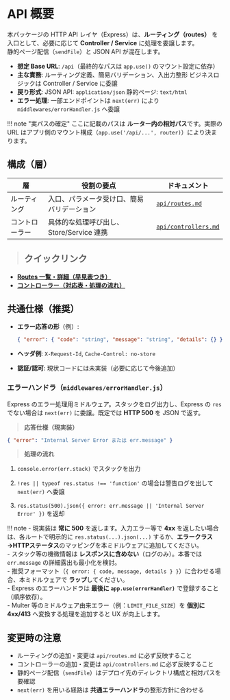 # API 概要

本パッケージの HTTP API レイヤ（Express）は、**ルーティング（routes）** を入口として、必要に応じて **Controller / Service** に処理を委譲します。  
静的ページ配信（`sendFile`）と JSON API が混在します。

- **想定 Base URL**: `/api`（最終的なパスは `app.use()` のマウント設定に依存）
- **主な責務**:
  ルーティング定義、簡易バリデーション、入出力整形
  ビジネスロジックは Controller / Service に委譲
- **戻り形式**:
  JSON API: `application/json`
  静的ページ: `text/html`
- **エラー処理**: 一部エンドポイントは `next(err)` により `middlewares/errorHandler.js` へ委譲

!!! note "実パスの確定"
    ここに記載のパスは **ルーター内の相対パス**です。実際の URL はアプリ側のマウント構成（`app.use('/api/...', router)`）により決まります。

## **構成（層）**

| 層            | 役割の要点                                   | ドキュメント |
|---------------|----------------------------------------------|-------------|
| ルーティング   | 入口、パラメータ受け口、簡易バリデーション   | [`api/routes.md`](./routes.md) |
| コントローラー | 具体的な処理呼び出し、Store/Service 連携     | [`api/controllers.md`](./controllers.md) |

> ## **クイックリンク**

- [**Routes 一覧・詳細（早見表つき）**](./routes.md)
- [**コントローラー（対応表・処理の流れ）**](./controllers.md)

## **共通仕様（推奨）**

- **エラー応答の形**（例）:

  ```json
  { "error": { "code": "string", "message": "string", "details": {} } }
  ```

- **ヘッダ例**: `X-Request-Id`, `Cache-Control: no-store`
- **認証/認可**: 現状コードには未実装（必要に応じて今後追加）

### **エラーハンドラ（`middlewares/errorHandler.js`）**

Express のエラー処理用ミドルウェア。スタックをログ出力し、Express の `res` でない場合は `next(err)` に委譲。既定では **HTTP 500** を JSON で返す。

> **応答仕様（現実装）**

```json
{ "error": "Internal Server Error または err.message" }
```

> **処理の流れ**

1) `console.error(err.stack)` でスタックを出力  

2) `!res || typeof res.status !== 'function'` の場合は警告ログを出して `next(err)` へ委譲  

3) `res.status(500).json({ error: err.message || 'Internal Server Error' })` を返却

!!! note
    - 現実装は **常に 500** を返します。入力エラー等で **4xx** を返したい場合は、各ルートで明示的に `res.status(...).json(...)` するか、**エラークラス→HTTPステータス**のマッピングを本ミドルウェアに追加してください。  
    - スタック等の機微情報は **レスポンスに含めない**（ログのみ）。本番では `err.message` の詳細露出も最小化を検討。  
    - 推奨フォーマット（`{ error: { code, message, details } }`）に合わせる場合、本ミドルウェアで **ラップ**してください。  
    - Express のエラーハンドラは **最後に `app.use(errorHandler)`** で登録すること（順序依存）。  
    - Multer 等のミドルウェア由来エラー（例：`LIMIT_FILE_SIZE`）を **個別に 4xx/413** へ変換する処理を追加すると UX が向上します。

## **変更時の注意**

- ルーティングの追加・変更は `api/routes.md` に必ず反映すること
- コントローラーの追加・変更は `api/controllers.md` に必ず反映すること
- 静的ページ配信（`sendFile`）はデプロイ先のディレクトリ構成と相対パスを要確認
- `next(err)` を用いる経路は **共通エラーハンドラ**の整形方針に合わせる
